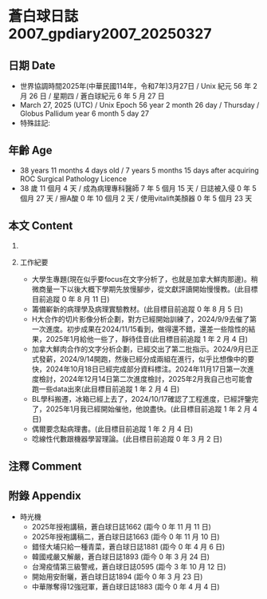 [_metadata_:encoding]: - "utf-8"
[_metadata_:language]: - "zh-Hant-TW"
[_metadata_:fileformat]: - "markdown"
[_metadata_:MIME_type]: - "text/plain"
[_metadata_:markdown_version]: - "commonmark version 0.30"
[_metadata_:markdown_spec]: - "https://spec.commonmark.org/0.30/"

# 蒼白球日誌2007_gpdiary2007_20250327 #

## 日期 Date ##

* 世界協調時間2025年(中華民國114年，令和7年)3月27日 / Unix 紀元 56 年 2 月 26 日 / 星期四 / 蒼白球紀元 6 年 5 月 27 日
* March 27, 2025 (UTC) / Unix Epoch 56 year 2 month 26 day / Thursday / Globus Pallidum year 6 month 5 day 27
* 特殊註記:

## 年齡 Age ##

* 38 years 11 months 4 days old / 7 years 5 months 15 days after acquiring ROC Surgical Pathology Licence
* 38 歲 11 個月 4 天 / 成為病理專科醫師 7 年 5 個月 15 天 / 日誌被入侵 0 年 5 個月 27 天 / 擦A酸 0 年 10 個月 2 天 / 使用vitalift美顏器 0 年 5 個月 23 天

## 本文 Content ##

1. 

2. 工作紀要

    - 大學生專題(現在似乎要focus在文字分析了，也就是加拿大鮮肉那邊)。稍微商量一下以後大概下學期先放慢腳步，從文獻評讀開始慢慢教。(此目標目前追蹤 0 年 8 月 11 日)
    - 籌備嶄新的病理學及病理實驗教材。(此目標目前追蹤 0 年 8 月 5 日)
    - H大合作的切片影像分析企劃，對方已經開始訓練了，2024/9/9去催了第一次進度。初步成果在2024/11/15看到，做得還不錯，還差一些陰性的結果，2025年1月給他一些了，靜待佳音(此目標目前追蹤 1 年 2 月 4 日)
    - 加拿大鮮肉合作的文字分析企劃，已經交出了第二批指示。2024/9月已正式發薪，2024/9/14開跑，然後已經分成兩組在進行，似乎比想像中的要快，2024年10月18日已經完成部分資料標注。2024年11月17日第一次進度檢討，2024年12月14日第二次進度檢討，2025年2月我自己也可能會跑一些data出來(此目標目前追蹤 1 年 2 月 4 日)
    - BL學科搬遷，冰箱已經上去了，2024/10/17確認了工程進度，已經評鑒完了，2025年1月我已經開始催他，他說盡快。(此目標目前追蹤 1 年 2 月 4 日)
    - 偶爾要念點病理書。(此目標目前追蹤 1 年 2 月 4 日)
    - 唸線性代數跟機器學習理論。(此目標目前追蹤 0 年 3 月 2 日)

## 注釋 Comment ##


## 附錄 Appendix ##

* 時光機
    - 2025年授袍講稿，蒼白球日誌1662 (距今 0 年 11 月 11 日)
    - 2025年授袍講稿二，蒼白球日誌1663 (距今 0 年 11 月 10 日)
    - 錯怪大埔只給一種青菜，蒼白球日誌1881 (距今 0 年 4 月 6 日)
    - 韓國戒嚴又解嚴，蒼白球日誌1893 (距今 0 年 3 月 24 日)
    - 台灣疫情第三級警戒，蒼白球日誌0595 (距今 3 年 10 月 12 日)
    - 開始用安耐曬，蒼白球日誌1894 (距今 0 年 3 月 23 日)
    - 中華隊奪得12強冠軍，蒼白球日誌1883 (距今 0 年 4 月 4 日)

